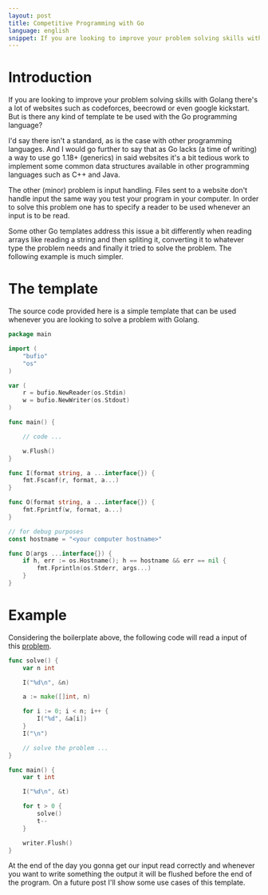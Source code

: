 ```yaml
---
layout: post
title: Competitive Programming with Go
language: english
snippet: If you are looking to improve your problem solving skills with Golang
---
```


# Introduction

If you are looking to improve your problem solving skills with Golang there's a
lot of websites such as codeforces, beecrowd or even google kickstart. But is
there any kind of template te be used with the Go programming language?

I'd say there isn't a standard, as is the case with other programming languages.
And I would go further to say that as Go lacks (a time of writing) a way to
use go 1.18+ (generics) in said websites it's a bit tedious work to implement
some common data structures available in other programming languages such as C++
and Java.

The other (minor) problem is input handling. Files sent to a website don't
handle input the same way you test your program in your computer. In order to
solve this problem one has to specify a reader to be used whenever an input is
to be read.

Some other Go templates address this issue a bit differently when reading arrays
like reading a string and then spliting it, converting it to whatever type the
problem needs and finally it tried to solve the problem. The following example
is much simpler.

# The template

The source code provided here is a simple template that can be used whenever
you are looking to solve a problem with Golang.

``` go
package main

import (
	"bufio"
	"os"
)

var (
	r = bufio.NewReader(os.Stdin)
	w = bufio.NewWriter(os.Stdout)
)

func main() {

    // code ...

	w.Flush()
}

func I(format string, a ...interface{}) {
	fmt.Fscanf(r, format, a...)
}

func O(format string, a ...interface{}) {
	fmt.Fprintf(w, format, a...)
}

// for debug purposes
const hostname = "<your computer hostname>"

func D(args ...interface{}) {
	if h, err := os.Hostname(); h == hostname && err == nil {
		fmt.Fprintln(os.Stderr, args...)
	}
}
```

# Example

Considering the boilerplate above, the following code will read a input of this
<a href="https://codeforces.com/contest/1646/problem/B)">problem</a>.

```go
func solve() {
    var n int

	I("%d\n", &n)

	a := make([]int, n)

	for i := 0; i < n; i++ {
		I("%d", &a[i])
	}
	I("\n")

    // solve the problem ...
}

func main() {
    var t int

	I("%d\n", &t)

	for t > 0 {
		solve()
		t--
	}

	writer.Flush()
}
```

At the end of the day you gonna get our input read correctly and whenever you
want to write something the output it will be flushed before the end of the
program. On a future post I'll show some use cases of this template.